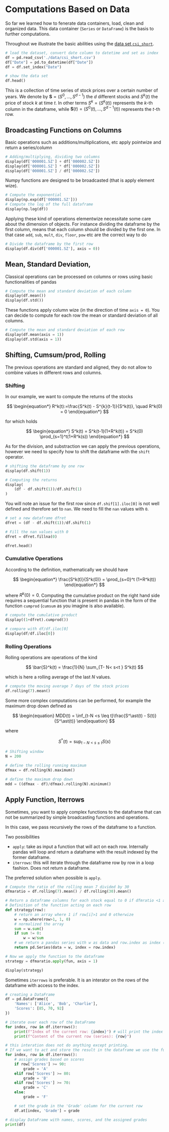 # Computations Based on Data

So far we learned how to fenerate data containers, load, clean and organized data.
This data container (`Series` or `DataFrame`) is the basis to further computations.

Throughout we illustrate the basic abilities using the [data set `csi_short`](./../../data/csi_short.csv).

```py
# load the dataset, convert date column to datetime and set as index
df = pd.read_csv('./data/csi_short.csv')
df["Date"] = pd.to_datetime(df["Date"])
df = df.set_index("Date")

# show the data set
df.head()
```
This is a collection of time series of stock prices over a certain number of years.
We denote by $\mathbf{S} = (S^{0}, \ldots, S^{d-1})$ the $d$ different stocks and $S^k(t)$ the price of stock $k$ at time $t$.
In other terms $S^k = (S^k(t))$ represents the $k$-th column in the dataframe, while $\mathbf{S}(t) = (S^0(t), \ldots, S^{d-1}(t))$ represents the $t$-th row. 


## Broadcasting Functions on Columns

Basic operations such as additions/multiplications, etc apply pointwize and return a series/column

```py
# Adding/multiplying, dividing two columns
display(df['000001.SZ'] + df['000002.SZ'])
display(df['000001.SZ'] * df['000002.SZ'])
display(df['000001.SZ'] / df['000002.SZ'])
```

Numpy functions are designed to be broadcasted (that is apply element wize).

```py
# Compute the exponential
display(np.exp(df['000001.SZ']))
# Compute the log of the full dataframe
display(np.log(df))
```

Applying these kind of operations elementwize necessitate some care about the dimension of objects.
For instance dividing the dataframe by the first column, means that each column should be divided by the first one.
In that case `add`, `sub`, `mult`, `div`, `floor`, `pow` etc are the correct way to do

```py
# Divide the dataframe by the first row
display(df.div(df['000001.SZ'], axis = 0))
```

## Mean, Standard Deviation, 

Classical operations can be processed on columns or rows using basic functionalities of pandas

```py
# Compute the mean and standard deviation of each column
display(df.mean())
display(df.std())
```

These functions apply column wize (in the direction of time `axis = 0`).
You can decide to compute for each row the mean or standard deviation of all columns.

```py
# Compute the mean and standard deviation of each row
display(df.mean(axis = 1))
display(df.std(axis = 1))
```

## Shifting, Cumsum/prod, Rolling

The previous operations are standard and aligned, they do not allow to combine values in different rows and columns.


### Shifting
In our example, we want to compute the returns of the stocks

$$
\begin{equation*}
R^k(t):=\frac{S^k(t) - S^{k}(t-1)}{S^k(t)}, \quad R^k(0) = 0
\end{equation*}
$$

for which holds

$$
\begin{equation*}
S^k(t) = S^k(t-1)(1+R^k(t)) = S^k(0) \prod_{s=1}^t(1+R^k(s))
\end{equation*}
$$

As for the division, and substraction we can apply the previous operations, however we need to specify how to shift the dataframe with the `shift` operator.

```py
# shifting the dataframe by one row
display(df.shift(1))

# Computing the returns
display(
    (df - df.shift(1))/df.shift(1)
)
```
You will note an issue for the first row since `df.shif[1].iloc[0]` is not well defined and therefore set to `nan`.
We need to fill the `nan` values with `0`.

```py
# set a new dataframe dfret 
dfret = (df - df.shift(1))/df.shift(1)

# Fill the nan values with 0
dfret = dfret.fillna(0)

dfret.head()
```

### Cumulative Operations

According to the definition, mathematically we should have

$$
\begin{equation*}
\frac{S^k(t)}{S^k(0)} = \prod_{s=0}^t (1+R^k(t))
\end{equation*}
$$

where $R^k(0) = 0$.
Computing the cumulative product on the right hand side requires a sequential function that is present in pandas in the form of the function `cumprod` (`cumsum` as you imagine is also available).

```py
# compute the cumulative product
display((1+dfret).cumprod())

# compare with df/df.iloc[0]
display(df/df.iloc[0])
```


### Rolling Operations

Rolling operations are operations of the kind

$$
\bar{S}^k(t) = \frac{1}{N} \sum_{T- N< s<t } S^k(t)
$$

which is here a rolling average of the last $N$ values.

```py
# compute the moving average 7 days of the stock prices
df.rolling(7).mean()
```

Some more complex computations can be performed, for example the maximum drop down defined as

$$
\begin{equation}
MDD(t) = \inf_{t-N <s \leq t}\frac{S^\ast(t) - S(t)}{S^\ast(t)}
\end{equation}
$$

where

$$
\begin{equation}
S^\ast(t) = \sup_{t-N < s \leq t} S(s)
\end{equation}
$$

```py
# Shifting window
N = 200

# define the rolling running maximum
dfmax = df.rolling(N).maximum()

# define the maximum drop down
mdd = ((dfmax - df)/dfmax).rolling(N).minimum()
```


## Apply Function, Iterrows

Sometimes, you want to apply complex functions to the dataframe that can not be summarized by simple broadcasting functions and operations.

In this case, we pass recursively the rows of the dataframe to a function.

Two possibilities

* `apply`: take as input a function that will act on each row. Internally pandas will loop and return a dataframe with the result indexed by the former dataframe.
* `iterrows`: this will iterate through the dataframe row by row in a loop fashion. Does not return a dataframe.

The preferred solution when possible is `apply`.

```py
# Compute the ratio of the rolling mean 7 divided by 30
dfmaratio = df.rolling(7).mean() / df.rolling(30).mean()

# Return a dataframe columns for each stock equal to 0 if dfmratio <1 and 1 otherwize all normalized by the sum.
# Definition of the function acting on each row
def strategy(row):
    # return an array where 1 if row[i]>1 and 0 otherwize
    w = np.where(row>1, 1, 0)
    # normalized the array
    sum = w.sum()
    if sum != 0:
        w = w/sum
    # we return a pandas series with w as data and row.index as index (here row.index are the column names)
    return pd.Series(data = w, index = row.index)

# Now we apply the function to the dataframe
strategy = dfmaratio.apply(fun, axis = 1)

display(strategy)
```

Sometimes `iterrows` is preferable.
It is an interator on the rows of the dataframe with access to the index.

```py
# creating a DataFrame 
df = pd.DataFrame({
    'Names': ['Alice', 'Bob', 'Charlie'],
    'Scores': [85, 70, 92]
})

# iterate over each row of the DataFrame
for index, row in df.iterrows():
    print(f"Index of the current row: {index}") # will print the index
    print(f"Content of the current row (series): {row}")

# this interation does not do anything except printing.
# If we want to act and store the result in the dataframe we use the function at
for index, row in df.iterrows():
    # assign grades based on scores
    if row['Scores'] >= 90:
        grade = 'A'
    elif row['Scores'] >= 80:
        grade = 'B'
    elif row['Scores'] >= 70:
        grade = 'C'
    else:
        grade = 'F'

    # set the grade in the 'Grade' column for the current row
    df.at[index, 'Grade'] = grade

# display DataFrame with names, scores, and the assigned grades
print(df)
```
